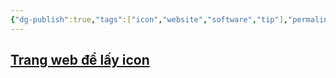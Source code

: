 ```yaml
---
{"dg-publish":true,"tags":["icon","website","software","tip"],"permalink":"/Dairy/Trang web để lấy icon/","dgPassFrontmatter":true,"noteIcon":"2","created":"2023-12-26T15:34:29.490+07:00","updated":"2023-12-26T15:35:38.000+07:00"}
---
```




## [Trang web để lấy icon](https://icons8.com/icons/set/AUTOCAD)